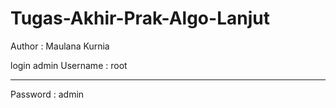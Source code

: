 # Tugas-Akhir-Prak-Algo-Lanjut
Author : Maulana Kurnia

login admin
<a>Username : root</a> <hr>
<a>Password : admin</a>
